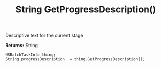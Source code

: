 ﻿---
uid: crmscript_ref_NSBatchTaskInfo_GetProgressDescription
title: String GetProgressDescription()
intellisense: NSBatchTaskInfo.GetProgressDescription
keywords: NSBatchTaskInfo, GetProgressDescription
so.topic: reference
---

Descriptive text for the current stage

**Returns:** String


```crmscript
NSBatchTaskInfo thing;
String progressDescription  = thing.GetProgressDescription();
```


